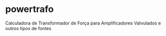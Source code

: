 # powertrafo
Calculadora de Transformador de Força para Amplificadores Valvulados e outros tipos de fontes
